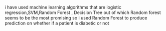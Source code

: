 i have used machine learning algorithms that are logistic regression,SVM,Random Forest , Decision Tree out of which Random forest seems to be the most promising so i used Random Forest to produce prediction on whether if a patient is diabetic or not
